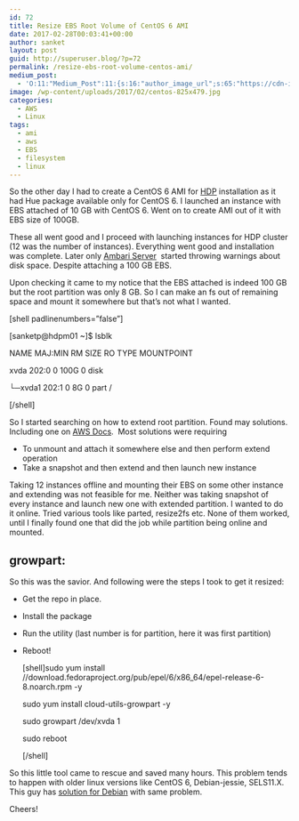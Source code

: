 ```yaml
---
id: 72
title: Resize EBS Root Volume of CentOS 6 AMI
date: 2017-02-28T00:03:41+00:00
author: sanket
layout: post
guid: http://superuser.blog/?p=72
permalink: /resize-ebs-root-volume-centos-ami/
medium_post:
  - 'O:11:"Medium_Post":11:{s:16:"author_image_url";s:65:"https://cdn-images-1.medium.com/fit/c/200/200/0*c0aBOUXEnVa4XfJd.";s:10:"author_url";s:30:"https://medium.com/@sanketplus";s:11:"byline_name";N;s:12:"byline_email";N;s:10:"cross_link";s:2:"no";s:2:"id";s:12:"f10187696d5a";s:21:"follower_notification";s:3:"yes";s:7:"license";s:19:"all-rights-reserved";s:14:"publication_id";s:2:"-1";s:6:"status";s:6:"public";s:3:"url";s:82:"https://medium.com/@sanketplus/resize-ebs-root-volume-of-centos-6-ami-f10187696d5a";}'
image: /wp-content/uploads/2017/02/centos-825x479.jpg
categories:
  - AWS
  - Linux
tags:
  - ami
  - aws
  - EBS
  - filesystem
  - linux
---
```

So the other day I had to create a CentOS 6 AMI for [HDP](//hortonworks.com/products/data-center/hdp/) installation as it had Hue package available only for CentOS 6. I launched an instance with EBS attached of 10 GB with CentOS 6. Went on to create AMI out of it with EBS size of 100GB.

These all went good and I proceed with launching instances for HDP cluster (12 was the number of instances). Everything went good and installation was complete. Later only [Ambari Server](//ambari.apache.org)  started throwing warnings about disk space. Despite attaching a 100 GB EBS.<!--more-->

Upon checking it came to my notice that the EBS attached is indeed 100 GB but the root partition was only 8 GB. So I can make an fs out of remaining space and mount it somewhere but that&#8217;s not what I wanted.

[shell padlinenumbers=&#8221;false&#8221;]

[sanketp@hdpm01 ~]$ lsblk
  
NAME MAJ:MIN RM SIZE RO TYPE MOUNTPOINT
  
xvda 202:0 0 100G 0 disk
  
└─xvda1 202:1 0 8G 0 part /

[/shell]

So I started searching on how to extend root partition. Found may solutions. Including one on [AWS Docs](//docs.aws.amazon.com/AWSEC2/latest/UserGuide/storage_expand_partition.html).  Most solutions were requiring

  * To unmount and attach it somewhere else and then perform extend operation
  * Take a snapshot and then extend and then launch new instance

Taking 12 instances offline and mounting their EBS on some other instance and extending was not feasible for me. Neither was taking snapshot of every instance and launch new one with extended partition. I wanted to do it online. Tried various tools like parted, resize2fs etc. None of them worked, until I finally found one that did the job while partition being online and mounted.

## growpart:

So this was the savior. And following were the steps I took to get it resized:

  * Get the repo in place.
  * Install the package
  * Run the utility (last number is for partition, here it was first partition)
  * Reboot!
  
    [shell]sudo yum install //download.fedoraproject.org/pub/epel/6/x86_64/epel-release-6-8.noarch.rpm -y
  
    sudo yum install cloud-utils-growpart -y
  
    sudo growpart /dev/xvda 1
  
    sudo reboot
  
    [/shell]

So this little tool came to rescue and saved many hours. This problem tends to happen with older linux versions like CentOS 6, Debian-jessie, SELS11.X. This guy has [solution for Debian](//www.elastic.co/blog/autoresize-ebs-root-volume-on-aws-amis) with same problem.

Cheers!